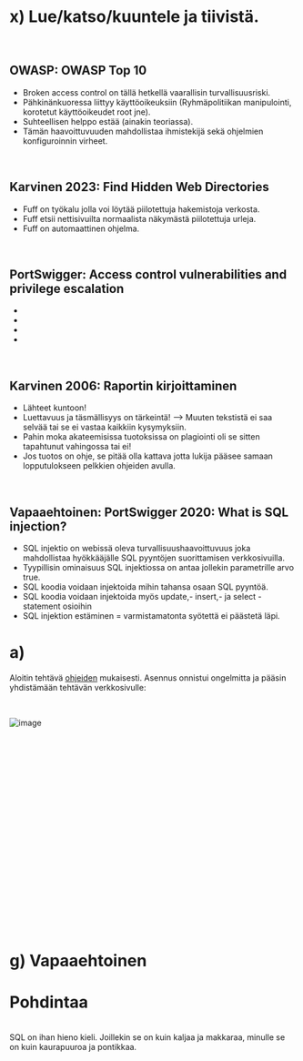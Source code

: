 # x) Lue/katso/kuuntele ja tiivistä.

<br/>

## OWASP: OWASP Top 10
  - Broken access control on tällä hetkellä vaarallisin turvallisuusriski.
  - Pähkinänkuoressa liittyy käyttöoikeuksiin (Ryhmäpolitiikan manipulointi, korotetut käyttöoikeudet root jne).
  - Suhteellisen helppo estää (ainakin teoriassa).
  - Tämän haavoittuvuuden mahdollistaa ihmistekijä sekä ohjelmien konfiguroinnin virheet.
    
<br/>

## Karvinen 2023: Find Hidden Web Directories
  - Fuff on työkalu jolla voi löytää piilotettuja hakemistoja verkosta.
  - Fuff etsii nettisivuilta normaalista näkymästä piilotettuja urleja.
  - Fuff on automaattinen ohjelma.
  
<br/>

## PortSwigger: Access control vulnerabilities and privilege escalation
  -
  -
  -
  -
  
<br/>

## Karvinen 2006: Raportin kirjoittaminen
  - Lähteet kuntoon!
  - Luettavuus ja täsmällisyys on tärkeintä! --> Muuten tekstistä ei saa selvää tai se ei  vastaa kaikkiin kysymyksiin.
  - Pahin moka akateemisissa tuotoksissa on plagiointi oli se sitten tapahtunut vahingossa tai ei!
  - Jos tuotos on ohje, se pitää olla kattava jotta lukija pääsee samaan lopputulokseen pelkkien ohjeiden avulla.

<br/>

## Vapaaehtoinen: PortSwigger 2020: What is SQL injection?
  - SQL injektio on webissä oleva turvallisuushaavoittuvuus joka mahdollistaa hyökkääjälle SQL pyyntöjen suorittamisen verkkosivuilla.
  - Tyypillisin ominaisuus SQL injektiossa on antaa jollekin parametrille arvo true.
  - SQL koodia voidaan injektoida mihin tahansa osaan SQL pyyntöä.
  - SQL koodia voidaan injektoida myös update,- insert,- ja select -statement osioihin
  - SQL injektion estäminen = varmistamatonta syötettä ei päästetä läpi.


# a)

Aloitin tehtävä [ohjeiden](https://terokarvinen.com/hack-n-fix/) mukaisesti. Asennus onnistui ongelmitta ja pääsin yhdistämään tehtävän verkkosivulle:

<br/>

![image](https://github.com/user-attachments/assets/f545af7b-1c8f-497d-ab2d-d37477ff7ee7)



<br/>
<br/>
<br/>
<br/>
<br/>
<br/>
<br/>
<br/>
<br/>
<br/>
<br/>
<br/>
<br/>
<br/>
<br/>
<br/>
<br/>
<br/>
<br/>
<br/>

# g) Vapaaehtoinen


# Pohdintaa
<br/>
SQL on ihan hieno kieli. Joillekin se on kuin kaljaa ja makkaraa, minulle se on kuin kaurapuuroa ja pontikkaa.

